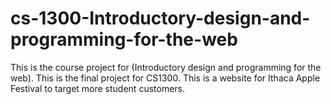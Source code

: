 # cs-1300-Introductory-design-and-programming-for-the-web
This is the course project for (Introductory design and programming for the web).
This is the final project for CS1300. This is a website for Ithaca Apple Festival to target more student customers.
